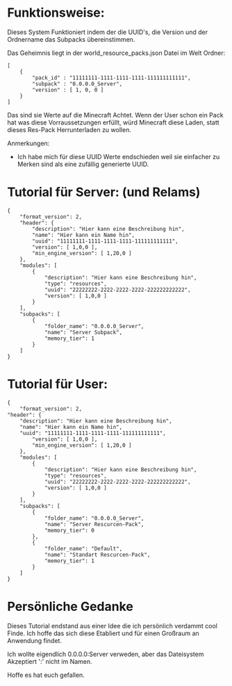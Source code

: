 # Funktionsweise:
Dieses System Funktioniert indem der die UUID's, die Version und der Ordnername das Subpacks übereinstimmen.

Das Geheimnis liegt in der world_resource_packs.json Datei im Welt Ordner:

	[
		{
			"pack_id" : "11111111-1111-1111-1111-111111111111",
			"subpack" : "0.0.0.0_Server",
			"version" : [ 1, 0, 0 ]
		}
	]
Das sind sie Werte auf die Minecraft Achtet. Wenn der User schon ein Pack hat was diese Vorraussetzungen erfüllt, würd Minecraft diese Laden, statt dieses Res-Pack Herrunterladen zu wollen.

 Anmerkungen:
* Ich habe mich für diese UUID Werte endschieden weil sie einfacher zu Merken sind als eine zufällig generierte UUID.
# Tutorial für Server: (und Relams)

	{
		"format_version": 2,
		"header": {
			"description": "Hier kann eine Beschreibung hin",
			"name": "Hier kann ein Name hin",
			"uuid": "11111111-1111-1111-1111-111111111111",
			"version": [ 1,0,0 ],
			"min_engine_version": [ 1,20,0 ]
		},
		"modules": [
			{
				"description": "Hier kann eine Beschreibung hin",
				"type": "resources",
				"uuid": "22222222-2222-2222-2222-222222222222",
				"version": [ 1,0,0 ]
			}
		],
		"subpacks": [
			{
				"folder_name": "0.0.0.0_Server",
				"name": "Server Subpack",
				"memory_tier": 1
			}
		]
	}


# Tutorial für User:

	{
		"format_version": 2,
  	"header": {
    	"description": "Hier kann eine Beschreibung hin",
    	"name": "Hier kann ein Name hin",
    	"uuid": "11111111-1111-1111-1111-111111111111",
			"version": [ 1,0,0 ],
			"min_engine_version": [ 1,20,0 ]
		},
	 	"modules": [
			{
	 			"description": "Hier kann eine Beschreibung hin",
				"type": "resources",
				"uuid": "22222222-2222-2222-2222-222222222222",
				"version": [ 1,0,0 ]
		 	}
		],
	 	"subpacks": [
			{
				"folder_name": "0.0.0.0_Server",
				"name": "Server Rescurcen-Pack",
				"memory_tier": 0
	 		},
	 		{
	 			"folder_name": "Default",
				"name": "Standart Rescurcen-Pack",
	 			"memory_tier": 1
			}
		]
	}
 
# Persönliche Gedanke
Dieses Tutorial endstand aus einer Idee die ich persönlich verdammt cool Finde.
Ich hoffe das sich diese Etabliert und für einen Großraum an Anwendung findet.

Ich wollte eigendlich 0.0.0.0:Server verweden, aber das Dateisystem Akzeptiert ':' nicht im Namen.

Hoffe es hat euch gefallen.
